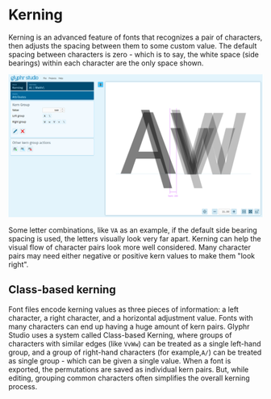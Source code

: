 # Kerning

Kerning is an advanced feature of fonts that recognizes a pair of characters, then adjusts the spacing between them to some custom value. The default spacing between characters is zero - which is to say, the white space (side bearings) within each character are the only space shown.

![Kerning page](../img/page_kerning.png)

Some letter combinations, like `VA` as an example, if the default side bearing spacing is used, the letters visually look very far apart. Kerning can help the visual flow of character pairs look more well considered. Many character pairs may need either negative or positive kern values to make them "look right".

## Class-based kerning

Font files encode kerning values as three pieces of information: a left character, a right character, and a horizontal adjustment value. Fonts with many characters can end up having a huge amount of kern pairs. Glyphr Studio uses a system called Class-based Kerning, where groups of characters with similar edges (like `VvWw`) can be treated as a single left-hand group, and a group of right-hand characters (for example,`A/`) can be treated as single group - which can be given a single value. When a font is exported, the permutations are saved as individual kern pairs. But, while editing, grouping common characters often simplifies the overall kerning process.
